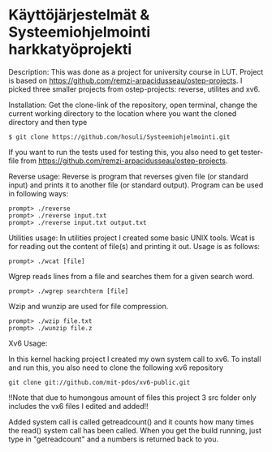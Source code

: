 # Käyttöjärjestelmät & Systeemiohjelmointi harkkatyöprojekti

Description:
  This was done as a project for university course in LUT. 
  Project is based on https://github.com/remzi-arpacidusseau/ostep-projects.
  I picked three smaller projects from ostep-projects: reverse,
  utilites and xv6. 
  
Installation:
  Get the clone-link of the repository, open terminal,
  change the current working directory to the location 
  where you want the cloned directory and then type
  
    $ git clone https://github.com/hosuli/Systeemiohjelmointi.git
  
  If you want to run the tests used for testing this, you
  also need to get tester-file from
  https://github.com/remzi-arpacidusseau/ostep-projects.
  
Reverse usage:
  Reverse is program that reverses given file (or standard input) and prints it to another file (or standard output).
  Program can be used in following ways:
  
    prompt> ./reverse
    prompt> ./reverse input.txt
    prompt> ./reverse input.txt output.txt


Utilities usage:
  In utilities project I created some basic UNIX tools. Wcat is for reading out the content of file(s) and printing it out.
  Usage is as follows:
  
    prompt> ./wcat [file]
  
  Wgrep reads lines from a file and searches them for a given search word.
    
    prompt> ./wgrep searchterm [file]
    
  Wzip and wunzip are used for file compression.
  
    prompt> ./wzip file.txt
    prompt> ./wunzip file.z
    

Xv6 Usage:

  In this kernel hacking project I created my own system call to xv6. To install and run this, you also need
  to clone the following xv6 repository
  
    git clone git://github.com/mit-pdos/xv6-public.git
    
  !!Note that due to humongous amount of files this project 3 src folder only includes the vx6 files I edited and added!!
  
  Added system call is called getreadcount() and it counts how many times the read() system call has been called.
  When you get the build running, just type in "getreadcount" and a numbers is returned back to you.
  
  
